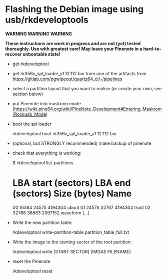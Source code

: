 # Flashing the Debian image using usb/rkdeveloptools

**WARNING WARNING WARNING**

**These instructions are work in progress and are not (yet) tested thoroughly. Use with greatest care! May leave your Pinenote in a hard-to-recover unbootable state!**

* get rkdeveloptool
* get rk356x_spl_loader_v1.12.112.bin from one of the artifacts from https://gitlab.com/pgwipeout/quartz64_ci/-/pipelines
* select a partition layout that you want to realise (or create your own, see
  section below)
* put Pinenote into maskrom mode (https://wiki.pine64.org/wiki/PineNote_Development#Entering_Maskrom/Rockusb_Mode)
* boot the spl loader

	rkdeveloptool boot rk356x_spl_loader_v1.12.112.bin

* (optional, but STRONGLY recommended) make backup of pinenote
* check that everything is working:

	$ rkdeveloptool list-partitions
	#   LBA start (sectors)  LBA end (sectors)  Size (bytes)       Name
	00                16384              24575       4194304       uboot
	01                24576              32767       4194304       trust
	02                32768              36863       2097152       waveform
	[...]

* Write the new partition table:

	rkdeveloptool write-partition-table partition_table_full.txt

* Write the image to the starting sector of the root partition:

	rkdeveloptool write [START SECTOR] [IMGAE FILENAME]

* reset the Pinenote

	rkdeveloptool reset
